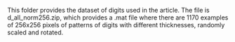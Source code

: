 This folder provides the dataset of digits used in the article. The file is d_all_norm256.zip, which provides a .mat file where there are 1170 examples of 256x256 pixels of patterns of digits with different thicknesses, randomly scaled and rotated.
